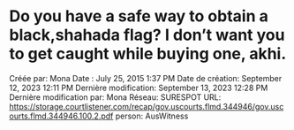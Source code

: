 # Do you have a safe way to obtain a black,shahada flag? I don’t want you to get caught while buying one, akhi.

Créée par: Mona
Date : July 25, 2015 1:37 PM
Date de création: September 12, 2023 12:11 PM
Dernière modification: September 13, 2023 12:28 PM
Dernière modification par: Mona
Réseau: SURESPOT
URL: https://storage.courtlistener.com/recap/gov.uscourts.flmd.344946/gov.uscourts.flmd.344946.100.2.pdf
person: AusWitness